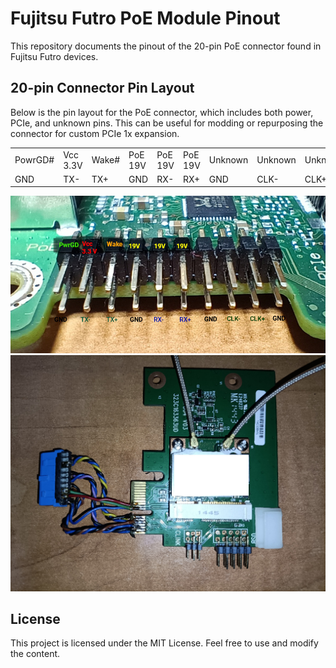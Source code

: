 # Fujitsu Futro PoE Module Pinout

This repository documents the pinout of the 20-pin PoE connector found in Fujitsu Futro devices.

## 20-pin Connector Pin Layout

Below is the pin layout for the PoE connector, which includes both power, PCIe, and unknown pins. This can be useful for modding or repurposing the connector for custom PCIe 1x expansion.

|   |   |   |   |   |   |   |   |   |   |
|---|---|---|---|---|---|---|---|---|---|
| PowrGD# | Vcc 3.3V | Wake# | PoE 19V | PoE 19V | PoE 19V | Unknown | Unknown | Unknown | Unknown |
| GND     | TX-      | TX+   | GND     | RX-     | RX+     | GND     | CLK-    | CLK+    | GND     |

![Pins of PoE connector](./FutroPOE.jpg?raw=true "Pins of PoE connector")
![A test adapter made with a motherboard USB3 connector](./FutroUSB3Connector.jpg?raw=true "A test adapter made with a motherboard USB3 connector")

## License
This project is licensed under the MIT License. Feel free to use and modify the content.
